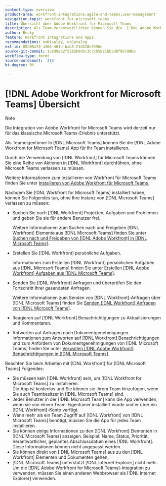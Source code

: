 ```yaml
---
content-type: overview
product-area: workfront-integrations;agile-and-teams;user-management
navigation-topic: workfront-for-microsoft-teams
title: Übersicht über Adobe Workfront für Microsoft Teams
description: Als Team-Verantwortlicher können Sie die  [!DNL Adobe Workfront for Microsoft Teams] -App für Ihr Team installieren.
author: Becky
feature: Workfront Integrations and Apps
recommendations: noDisplay, noCatalog
exl-id: 88b05a70-a304-461d-bab3-21d328c9356e
source-git-commit: 1c8d9a62f5582b0dbc3c72b5881bb5d8f0b790ba
workflow-type: tm+mt
source-wordcount: '318'
ht-degree: 0%

---
```


# [!DNL Adobe Workfront for Microsoft Teams] Übersicht

<!-- Audited: 12/2023 -->

>[!NOTE]
>
>Die Integration von Adobe Workfront for Microsoft Teams wird derzeit nur für das klassische Microsoft Teams-Erlebnis unterstützt.

Als Teameigentümer In [!DNL Microsoft Teams] können Sie die [!DNL Adobe Workfront for Microsoft Teams] App für Ihr Team installieren.

Durch die Verwendung von [!DNL Workfront] für Microsoft Teams können Sie eine Reihe von Aktionen in [!DNL Workfront] durchführen, ohne Microsoft Teams verlassen zu müssen.

Weitere Informationen zum Installieren von Workfront für Microsoft Teams finden Sie unter [Installieren von Adobe Workfront für Microsoft Teams ](../../workfront-integrations-and-apps/using-workfront-with-microsoft-teams/install-workfront-ms-teams.md).

Nachdem Sie [!DNL Workfront for Microsoft Teams] installiert haben, können Sie Folgendes tun, ohne Ihre Instanz von [!DNL Microsoft Teams] verlassen zu müssen:

* Suchen Sie nach [!DNL Workfront] Projekten, Aufgaben und Problemen und geben Sie sie für andere Benutzer frei.

  Weitere Informationen zum Suchen nach und Freigeben [!DNL Workfront] Elemente aus [!DNL Microsoft Teams] finden Sie unter [Suchen nach und Freigeben von  [!DNL Adobe Workfront]  in [!DNL Microsoft Teams]](../../workfront-integrations-and-apps/using-workfront-with-microsoft-teams/search-for-and-share-wf-items-in-ms-teams.md).

* Erstellen Sie [!DNL Workfront] persönliche Aufgaben.

  Informationen zum Erstellen [!DNL Workfront] persönlichen Aufgaben aus [!DNL Microsoft Teams] finden Sie unter [Erstellen [!DNL Adobe Workfront] Aufgaben aus [!DNL Microsoft Teams]](../../workfront-integrations-and-apps/using-workfront-with-microsoft-teams/create-workfront-tasks-from-ms-teams.md).

* Senden Sie [!DNL Workfront] Anfragen und überprüfen Sie den Fortschritt Ihrer gesendeten Anfragen.

  Weitere Informationen zum Senden von [!DNL Workfront]-Anfragen über [!DNL Microsoft Teams] finden Sie [Senden [!DNL Workfront] Anfragen von [!DNL Microsoft Teams]](../../workfront-integrations-and-apps/using-workfront-with-microsoft-teams/submit-workfront-requests-from-ms-teams.md).

* Reagieren auf [!DNL Workfront] Benachrichtigungen zu Aktualisierungen und Kommentaren.
* Antworten auf Anfragen nach Dokumentgenehmigungen.\
   Informationen zum Antworten auf [!DNL Workfront] Benachrichtigungen und zum Anfordern von Dokumentgenehmigungen von [!DNL Microsoft Teams] finden Sie unter [Verwalten [!DNL Adobe Workfront] Benachrichtigungen in [!DNL Microsoft Teams]](../../workfront-integrations-and-apps/using-workfront-with-microsoft-teams/manage-wf-notifications-approval-requests-ms-teams.md).

Beachten Sie beim Arbeiten mit [!DNL Workfront] für [!DNL Microsoft Teams] Folgendes:

* Sie müssen kein [!DNL Workfront] sein, um [!DNL Workfront for Microsoft Teams] zu installieren.\
   Die App ist kostenlos und Sie können sie Ihrem Team hinzufügen, wenn Sie auch Teambesitzer in [!DNL Microsoft Teams] sind.
* Jeder Benutzer in der [!DNL Microsoft Team] kann die App verwenden, wenn sie von einem Team-Eigentümer installiert wurde und er über ein [!DNL Workfront]-Konto verfügt.
* Wenn mehr als ein Team Zugriff auf [!DNL Workfront] von [!DNL Microsoft Teams] benötigt, müssen Sie die App für jedes Team installieren.
* Sie können einige Informationen zu den [!DNL Workfront] Elementen in [!DNL Microsoft Teams] anzeigen. Beispiel: Name, Status, Priorität, Verantwortlicher, geplantes Abschlussdatum eines [!DNL Workfront]. Diese Informationen können nicht angepasst werden.
* Sie können direkt von [!DNL Microsoft Teams] aus zu den [!DNL Workfront] Elementen und Dokumenten gehen.
* [!DNL Microsoft Teams] unterstützt [!DNL Internet Explorer] nicht mehr. Um die [!DNL Adobe Workfront for Microsoft Teams]-Integration zu verwenden, müssen Sie einen anderen Webbrowser als [!DNL Internet Explorer] verwenden.
